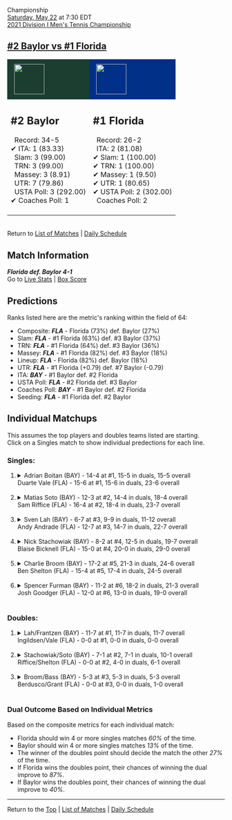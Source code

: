 Championship[](#top)<a name="top"></a>  
[Saturday, May 22](../../schedule/05-22.md) at 7:30 EDT  
[2021 Division I Men's Tennis Championship](../index.md)  
## [#2 Baylor vs #1 Florida](https://www.ncaa.com/game/5833432)  

<table><tr style="background-color: #d9d9d9 !important"><td style="background-color: #1B3E30 !important"><img src="https://www.ncaa.com/sites/default/files/images/logos/schools/b/baylor.70.png" width="70" height="70" style="padding: 8px;" /></td><td style="background-color: #003087 !important"><img src="https://www.ncaa.com/sites/default/files/images/logos/schools/f/florida.70.png" width="70" height="70" style="padding: 8px;" /></td></tr><tr>
<td>  

<h2>#2 Baylor</h2>  
&nbsp; Record: 34-5<br>  
&#10004; ITA: 1 (83.33)<br>  
&nbsp; Slam: 3 (99.00)<br>  
&nbsp; TRN: 3 (99.00)<br>  
&nbsp; Massey: 3 (8.91)<br>  
&nbsp; UTR: 7 (79.86)<br>  
&nbsp; USTA Poll: 3 (292.00)<br>  
&#10004; Coaches Poll: 1<br>  
<br>  

</td>
<td>  

<h2>#1 Florida</h2>  
&nbsp; Record: 26-2<br>  
&nbsp; ITA: 2 (81.08)<br>  
&#10004; Slam: 1 (100.00)<br>  
&#10004; TRN: 1 (100.00)<br>  
&#10004; Massey: 1 (9.50)<br>  
&#10004; UTR: 1 (80.65)<br>  
&#10004; USTA Poll: 2 (302.00)<br>  
&nbsp; Coaches Poll: 2<br>  
<br>  

</td>
</tr></table>  


<br>Return to [List of Matches](../index.md) &#124; [Daily Schedule](../../schedule/05-22.md)

## Match Information  
***Florida def. Baylor 4-1***  
Go to [Live Stats](http://scores.tennisticker.de/usa/ustanc/conf/league/sb.html?tournid=797&clubid=251-552&cn1=Florida&cn2=Baylor&ci1=251&ci2=552&lid=82) | [Box Score](https://www.ustanationalcampus.com/content/dam/nationalcampus/collegiate/ncaa2021/pdf/MFFLABAY.pdf)  

## Predictions  

Ranks listed here are the metric's ranking within the field of 64:  
- Composite: ***FLA*** - Florida (73%) def. Baylor (27%)  
- Slam: ***FLA*** - #1 Florida (63%) def. #3 Baylor (37%)  
- TRN: ***FLA*** - #1 Florida (64%) def. #3 Baylor (36%)  
- Massey: ***FLA*** - #1 Florida (82%) def. #3 Baylor (18%)  
- Lineup: ***FLA*** - Florida (82%) def. Baylor (18%)  
- UTR: ***FLA*** - #1 Florida (+0.79) def. #7 Baylor (-0.79)  
- ITA: ***BAY*** - #1 Baylor def. #2 Florida  
- USTA Poll: ***FLA*** - #2 Florida def. #3 Baylor  
- Coaches Poll: ***BAY*** - #1 Baylor def. #2 Florida  
- Seeding: ***FLA*** - #1 Florida def. #2 Baylor  

## Individual Matchups  
This assumes the top players and doubles teams listed are starting.  
Click on a Singles match to show individual predections for each line.  

### Singles:  

<ol>
<li><details>
<summary markdown="span">Adrian Boitan (BAY) - 14-4 at #1, 15-5 in duals, 15-5 overall<br>Duarte Vale (FLA) - 15-6 at #1, 15-6 in duals, 23-6 overall</summary>
<h4>Predictions</h4><ul>
<li>Composite: <b><i>FLA</i></b> - Vale (56%) def. Boitan (44%)</li>  
<li>Slam: <b><i>FLA</i></b> - Vale (54%) def. Boitan (46%)</li>  
<li>TRN: <b><i>BAY</i></b> - Boitan (51%) def. Vale (49%)</li>  
<li>Massey: <b><i>FLA</i></b> - Vale (58%) def. Boitan (42%)</li>  
<li>UTR: <b><i>FLA</i></b> - Vale (64%) def. Boitan (36%)</li>  
<li>ITA: <b><i>FLA</i></b> - Vale (54.01) def. Boitan (31.04)</li>  
</ul>
</details>&nbsp;</li>
<li><details>
<summary markdown="span">Matias Soto (BAY) - 12-3 at #2, 14-4 in duals, 18-4 overall<br>Sam Riffice (FLA) - 16-4 at #2, 18-4 in duals, 23-7 overall</summary>
<h4>Predictions</h4><ul>
<li>Composite: <b><i>BAY</i></b> - Soto (55%) def. Riffice (45%)</li>  
<li>Slam: <b><i>BAY</i></b> - Soto (51%) def. Riffice (49%)</li>  
<li>TRN: <b><i>BAY</i></b> - Soto (56%) def. Riffice (44%)</li>  
<li>Massey: <b><i>FLA</i></b> - Riffice (52%) def. Soto (48%)</li>  
<li>UTR: <b><i>BAY</i></b> - Soto (68%) def. Riffice (32%)</li>  
<li>ITA: <b><i>FLA</i></b> - Riffice (49.68) def. Soto (41.70)</li>  
</ul>
</details>&nbsp;</li>
<li><details>
<summary markdown="span">Sven Lah (BAY) - 6-7 at #3, 9-9 in duals, 11-12 overall<br>Andy Andrade (FLA) - 12-7 at #3, 14-7 in duals, 22-7 overall</summary>
<h4>Predictions</h4><ul>
<li>Composite: <b><i>FLA</i></b> - Andrade (84%) def. Lah (16%)</li>  
<li>Slam: <b><i>FLA</i></b> - Andrade (80%) def. Lah (20%)</li>  
<li>TRN: <b><i>FLA</i></b> - Andrade (87%) def. Lah (13%)</li>  
<li>Massey: <b><i>FLA</i></b> - Andrade (85%) def. Lah (15%)</li>  
<li>UTR: <b><i>FLA</i></b> - Andrade (85%) def. Lah (15%)</li>  
<li>ITA: <b><i>FLA</i></b> - Andrade (32.71) def. Lah (4.25)</li>  
</ul>
</details>&nbsp;</li>
<li><details>
<summary markdown="span">Nick Stachowiak (BAY) - 8-2 at #4, 12-5 in duals, 19-7 overall<br>Blaise Bicknell (FLA) - 15-0 at #4, 20-0 in duals, 29-0 overall</summary>
<h4>Predictions</h4><ul>
<li>Composite: <b><i>FLA</i></b> - Bicknell (78%) def. Stachowiak (22%)</li>  
<li>Slam: <b><i>FLA</i></b> - Bicknell (75%) def. Stachowiak (25%)</li>  
<li>TRN: <b><i>FLA</i></b> - Bicknell (87%) def. Stachowiak (13%)</li>  
<li>Massey: <b><i>FLA</i></b> - Bicknell (69%) def. Stachowiak (31%)</li>  
<li>UTR: <b><i>FLA</i></b> - Bicknell (80%) def. Stachowiak (20%)</li>  
<li>ITA: <b><i>FLA</i></b> - Bicknell (15.89) def. Stachowiak (3.38)</li>  
</ul>
</details>&nbsp;</li>
<li><details>
<summary markdown="span">Charlie Broom (BAY) - 17-2 at #5, 21-3 in duals, 24-6 overall<br>Ben Shelton (FLA) - 15-4 at #5, 17-4 in duals, 24-5 overall</summary>
<h4>Predictions</h4><ul>
<li>Composite: <b><i>FLA</i></b> - Shelton (52%) def. Broom (48%)</li>  
<li>Slam: <b><i>FLA</i></b> - Shelton (51%) def. Broom (49%)</li>  
<li>TRN: <b><i>BAY</i></b> - Broom (51%) def. Shelton (49%)</li>  
<li>Massey: <b><i>FLA</i></b> - Shelton (51%) def. Broom (49%)</li>  
<li>UTR: <b><i>FLA</i></b> - Shelton (56%) def. Broom (44%)</li>  
<li>ITA: <b><i>BAY</i></b> - Broom (3.72) def. Shelton (3.20)</li>  
</ul>
</details>&nbsp;</li>
<li><details>
<summary markdown="span">Spencer Furman (BAY) - 11-2 at #6, 18-2 in duals, 21-3 overall<br>Josh Goodger (FLA) - 12-0 at #6, 13-0 in duals, 19-0 overall</summary>
<h4>Predictions</h4><ul>
<li>Composite: <b><i>FLA</i></b> - Goodger (58%) def. Furman (42%)</li>  
<li>Slam: <b><i>FLA</i></b> - Goodger (68%) def. Furman (32%)</li>  
<li>TRN: <b><i>FLA</i></b> - Goodger (69%) def. Furman (31%)</li>  
<li>Massey: <b><i>FLA</i></b> - Goodger (61%) def. Furman (39%)</li>  
<li>UTR: <b><i>BAY</i></b> - Furman (64%) def. Goodger (36%)</li>  
<li>ITA: <b><i>FLA</i></b> - Goodger (8.31) def. Furman (4.24)</li>  
</ul>
</details>&nbsp;</li>
</ol>

### Doubles:  

<ol>
<li><details>
<summary markdown="span">Lah/Frantzen (BAY) - 11-7 at #1, 11-7 in duals, 11-7 overall<br>Ingildsen/Vale (FLA) - 0-0 at #1, 0-0 in duals, 0-0 overall</summary>
<br>Sorry, we don't have any metrics for this match
</details>&nbsp;</li>
<li><details>
<summary markdown="span">Stachowiak/Soto (BAY) - 7-1 at #2, 7-1 in duals, 10-1 overall<br>Riffice/Shelton (FLA) - 0-0 at #2, 4-0 in duals, 6-1 overall</summary>
<br>Sorry, we don't have any metrics for this match
</details>&nbsp;</li>
<li><details>
<summary markdown="span">Broom/Bass (BAY) - 5-3 at #3, 5-3 in duals, 5-3 overall<br>Berdusco/Grant (FLA) - 0-0 at #3, 0-0 in duals, 1-0 overall</summary>
<br>Sorry, we don't have any metrics for this match
</details>&nbsp;</li>
</ol>

### Dual Outcome Based on Individual Metrics  
  
Based on the composite metrics for each individual match:  
- Florida should win 4 or more singles matches *60%* of the time.  
- Baylor should win 4 or more singles matches *13%* of the time.  
- The winner of the doubles point should decide the match the other *27%* of the time.  
- If Florida wins the doubles point, their chances of winning the dual improve to *87%*.  
- If Baylor wins the doubles point, their chances of winning the dual improve to *40%*.  
  
------

Return to the [Top](#top) &#124; [List of Matches](../index.md) &#124; [Daily Schedule](../../schedule/05-22.md)  
